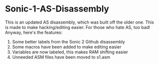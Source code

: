 # Sonic-1-AS-Disassembly
This is an updated AS disassembly, which was built off the older one. This is made to make hacking/editing easier. For those who hate AS, too bad! Anyway, here's the features:
1. Some better labels from the Sonic 2 Github disassembly
2. Some macros have been added to make editing easier
3. Variables are now labeled, this makes RAM shifting easier
4. Unneeded ASM files have been moved to s1.asm

